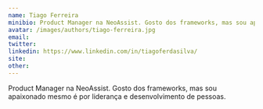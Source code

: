 ```yaml
---
name: Tiago Ferreira
minibio: Product Manager na NeoAssist. Gosto dos frameworks, mas sou apaixonado mesmo é por liderança e desenvolvimento de pessoas.
avatar: /images/authors/tiago-ferreira.jpg
email:
twitter: 
linkedin: https://www.linkedin.com/in/tiagoferdasilva/
site:
other:
---
```


Product Manager na NeoAssist. Gosto dos frameworks, mas sou apaixonado mesmo é por liderança e desenvolvimento de pessoas.


